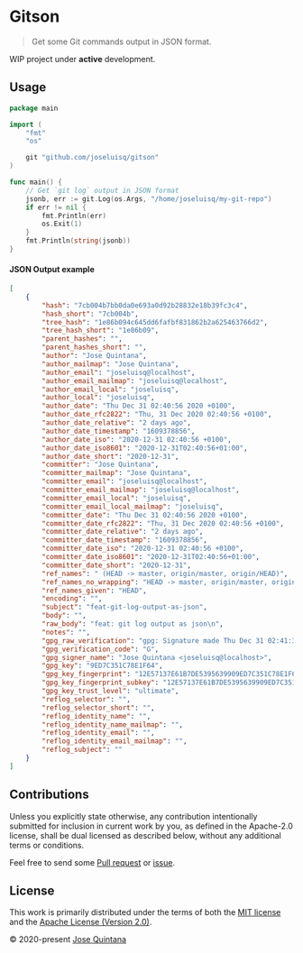 # Gitson

> Get some Git commands output in JSON format.

WIP project under **active** development.

## Usage

```go
package main

import (
    "fmt"
    "os"

    git "github.com/joseluisq/gitson"
)

func main() {
    // Get `git log` output in JSON format
	jsonb, err := git.Log(os.Args, "/home/joseluisq/my-git-repo")
	if err != nil {
		fmt.Println(err)
		os.Exit(1)
	}
	fmt.Println(string(jsonb))
}
```

#### JSON Output example

```json
[
    {
        "hash": "7cb004b7bb0da0e693a0d92b28832e18b39fc3c4",
        "hash_short": "7cb004b",
        "tree_hash": "1e86b094c645dd6fafbf831862b2a625463766d2",
        "tree_hash_short": "1e86b09",
        "parent_hashes": "",
        "parent_hashes_short": "",
        "author": "Jose Quintana",
        "author_mailmap": "Jose Quintana",
        "author_email": "joseluisq@localhost",
        "author_email_mailmap": "joseluisq@localhost",
        "author_email_local": "joseluisq",
        "author_local": "joseluisq",
        "author_date": "Thu Dec 31 02:40:56 2020 +0100",
        "author_date_rfc2822": "Thu, 31 Dec 2020 02:40:56 +0100",
        "author_date_relative": "2 days ago",
        "author_date_timestamp": "1609378856",
        "author_date_iso": "2020-12-31 02:40:56 +0100",
        "author_date_iso8601": "2020-12-31T02:40:56+01:00",
        "author_date_short": "2020-12-31",
        "committer": "Jose Quintana",
        "committer_mailmap": "Jose Quintana",
        "committer_email": "joseluisq@localhost",
        "committer_email_mailmap": "joseluisq@localhost",
        "committer_email_local": "joseluisq",
        "committer_email_local_mailmap": "joseluisq",
        "committer_date": "Thu Dec 31 02:40:56 2020 +0100",
        "committer_date_rfc2822": "Thu, 31 Dec 2020 02:40:56 +0100",
        "committer_date_relative": "2 days ago",
        "committer_date_timestamp": "1609378856",
        "committer_date_iso": "2020-12-31 02:40:56 +0100",
        "committer_date_iso8601": "2020-12-31T02:40:56+01:00",
        "committer_date_short": "2020-12-31",
        "ref_names": " (HEAD -> master, origin/master, origin/HEAD)",
        "ref_names_no_wrapping": "HEAD -> master, origin/master, origin/HEAD",
        "ref_names_given": "HEAD",
        "encoding": "",
        "subject": "feat-git-log-output-as-json",
        "body": "",
        "raw_body": "feat: git log output as json\n",
        "notes": "",
        "gpg_raw_verification": "gpg: Signature made Thu Dec 31 02:41:36 2020 CET\ngpg:                using RSA key 12E57137E61B7DE5395639909ED7C351C78E1F64\ngpg:                issuer \"joseluisq@localhost\"\ngpg: Good signature from \"Jose Quintana <joseluisq@localhost>\" [ultimate]\n",
        "gpg_verification_code": "G",
        "gpg_signer_name": "Jose Quintana <joseluisq@localhost>",
        "gpg_key": "9ED7C351C78E1F64",
        "gpg_key_fingerprint": "12E57137E61B7DE5395639909ED7C351C78E1F64",
        "gpg_key_fingerprint_subkey": "12E57137E61B7DE5395639909ED7C351C78E1F64",
        "gpg_key_trust_level": "ultimate",
        "reflog_selector": "",
        "reflog_selector_short": "",
        "reflog_identity_name": "",
        "reflog_identity_name_mailmap": "",
        "reflog_identity_email": "",
        "reflog_identity_email_mailmap": "",
        "reflog_subject": ""
    }
]
```

## Contributions

Unless you explicitly state otherwise, any contribution intentionally submitted for inclusion in current work by you, as defined in the Apache-2.0 license, shall be dual licensed as described below, without any additional terms or conditions.

Feel free to send some [Pull request](https://github.com/joseluisq/gitson/pulls) or [issue](https://github.com/joseluisq/gitson/issues).

## License

This work is primarily distributed under the terms of both the [MIT license](LICENSE-MIT) and the [Apache License (Version 2.0)](LICENSE-APACHE).

© 2020-present [Jose Quintana](https://git.io/joseluisq)
